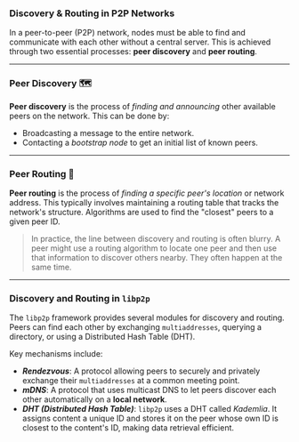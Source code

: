 ### Discovery & Routing in P2P Networks

In a peer-to-peer (P2P) network, nodes must be able to find and communicate with each other without a central server. This is achieved through two essential processes: **peer discovery** and **peer routing**.

***

### Peer Discovery 🗺️

**Peer discovery** is the process of *finding and announcing* other available peers on the network. This can be done by:

-   Broadcasting a message to the entire network.
-   Contacting a *bootstrap node* to get an initial list of known peers.

***

### Peer Routing 🧭

**Peer routing** is the process of *finding a specific peer's location* or network address. This typically involves maintaining a routing table that tracks the network's structure. Algorithms are used to find the "closest" peers to a given peer ID.

> In practice, the line between discovery and routing is often blurry. A peer might use a routing algorithm to locate one peer and then use that information to discover others nearby. They often happen at the same time.

***

### Discovery and Routing in `libp2p`

The `libp2p` framework provides several modules for discovery and routing. Peers can find each other by exchanging `multiaddresses`, querying a directory, or using a Distributed Hash Table (DHT).

Key mechanisms include:

-   ***Rendezvous***: A protocol allowing peers to securely and privately exchange their `multiaddresses` at a common meeting point.
-   ***mDNS***: A protocol that uses multicast DNS to let peers discover each other automatically on a **local network**.
-   ***DHT (Distributed Hash Table)***: `libp2p` uses a DHT called *Kademlia*. It assigns content a unique ID and stores it on the peer whose own ID is closest to the content's ID, making data retrieval efficient.